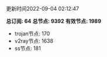 更新时间2022-09-04 02:12:47

**总订阅: 64**
**总节点: 9392**
**有效节点: 1989**
- trojan节点: 170
- v2ray节点: 1638
- ss节点: 181
